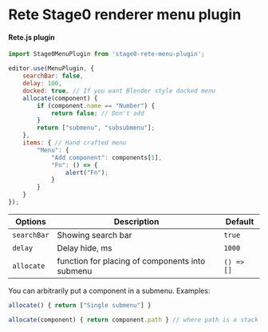 Rete Stage0 renderer menu plugin
====
#### Rete.js plugin

```js
import Stage0MenuPlugin from 'stage0-rete-menu-plugin';

editor.use(MenuPlugin, {
    searchBar: false,
    delay: 100,
    docked: true, // If you want Blender style docked menu
    allocate(component) {
        if (component.name == "Number") {
            return false; // Don't add
        }
        return ["submenu", "subsubmenu"];
    },
    items: { // Hand crafted menu
        "Menu": {
            "Add component": components[1],
            "Fn": () => {
                alert("Fn");
            }
        }
    }
});
```
| Options | Description | Default |
|-|-|-|
| `searchBar` | Showing search bar | `true`
| `delay` | Delay hide, ms | `1000`
| `allocate` | function for placing of components into submenu | `() => []`


You can arbitrarily put a component in a submenu. Examples: 

```js
allocate() { return ["Single submenu"] }
```

```js
allocate(component) { return component.path } // where path is a stack of menu for every component
```